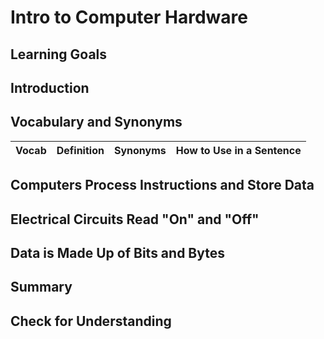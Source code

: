# Intro to Computer Hardware

## Learning Goals


## Introduction


## Vocabulary and Synonyms

| Vocab | Definition | Synonyms | How to Use in a Sentence
| --- | --- | --- | ---

## Computers Process Instructions and Store Data

## Electrical Circuits Read "On" and "Off"

## Data is Made Up of Bits and Bytes

## Summary

## Check for Understanding


